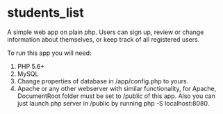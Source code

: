 # students_list
A simple web app on plain php. Users can sign up, review or change information about themselves, or keep track of all registered
users.

To run this app you will need:
1. PHP 5.6+
2. MySQL
3. Change properties of database in /app/config.php to yours.
4. Apache or any other webserver with similar functionality, for Apache, DocumentRoot folder must be set to /public of this app.
Also you can just launch php server in /public by running php -S localhost:8080.
